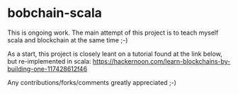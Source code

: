 # bobchain-scala

This is ongoing work. The main attempt of this project is to teach myself scala and blockchain at the same time ;-)

As a start, this project is closely leant on a tutorial found at the link below, but re-implemented in scala:
https://hackernoon.com/learn-blockchains-by-building-one-117428612f46


Any contributions/forks/comments greatly appreciated ;-)
